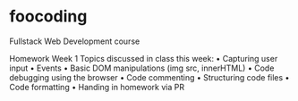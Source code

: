 # foocoding
Fullstack Web Development course

Homework Week 1
Topics discussed in class this week:
• Capturing user input
• Events
• Basic DOM manipulations (img src, innerHTML)
• Code debugging using the browser
• Code commenting
• Structuring code files
• Code formatting
• Handing in homework via PR
